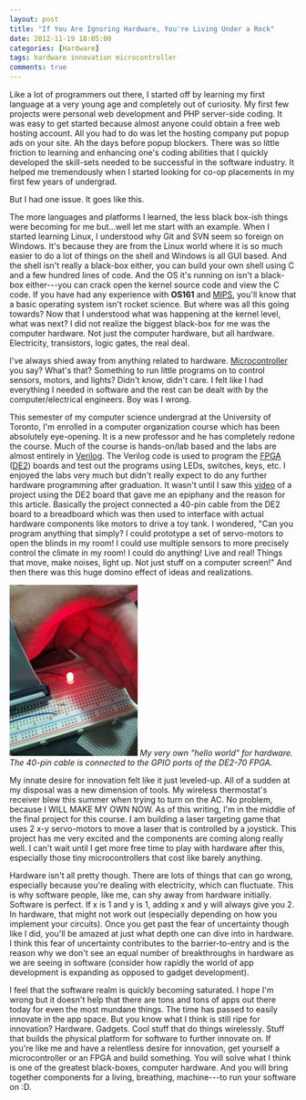 ```yaml
---
layout: post
title: "If You Are Ignoring Hardware, You're Living Under a Rock"
date: 2012-11-19 18:05:00 
categories: [Hardware]
tags: hardware innovation microcontroller
comments: true
---
```


Like a lot of programmers out there, I started off by learning my first language at a very young age and completely out 
of curiosity. My first few projects were personal web development and PHP server-side coding. It was easy to get started
because almost anyone could obtain a free web hosting account. All you had to do was let the hosting company put popup 
ads on your site. Ah the days before popup blockers. There was so little friction to learning and enhancing one's 
coding abilities that I quickly developed the skill-sets needed to be successful in the software industry. 
It helped me tremendously when I started looking for co-op placements in my first few years of undergrad. 
 
But I had one issue. It goes like this.

<!--more-->

The more languages and platforms I learned, the less black box-ish things were becoming for me but...well let me start
with an example. When I started learning Linux, I understood why Git and SVN seem so foreign on Windows. It's because 
they are from the Linux world where it is so much easier to do a lot of things on the shell and Windows is all GUI 
based. And the shell isn't really a black-box either, you can build your own shell using C and a few hundred lines of 
code. And the OS it's running on isn't a black-box either---you can crack open the kernel source code and view the C 
code. If you have had any experience with **OS161** and [MIPS], you'll know that a basic operating system isn't rocket 
science. But where was all this going towards? Now that I understood what was happening at the kernel level, what was 
next? I did not realize the biggest black-box for me was the computer hardware. Not just the computer hardware, but all 
hardware. Electricity, transistors, logic gates, the real deal.

I've always shied away from anything related to hardware. [Microcontroller] you say? What's that? Something to run 
little programs on to control sensors, motors, and lights? Didn't know, didn't care. I felt like I had everything I 
needed in software and the rest can be dealt with by the computer/electrical engineers. Boy was I wrong.

This semester of my computer science undergrad at the University of Toronto, I'm enrolled in a computer organization 
course which has been absolutely eye-opening. It is a new professor and he has completely redone the course. Much of the
course is hands-on/lab based and the labs are almost entirely in [Verilog]. The Verilog code is used to program the 
[FPGA] ([DE2]) boards and test out the programs using LEDs, switches, keys, etc. I enjoyed the labs very much but didn't
really expect to do any further hardware programming after graduation. It wasn't until I saw this [video] of a project 
using the DE2 board that gave me an epiphany and the reason for this article. Basically the project connected a 40-pin 
cable from the DE2 board to a breadboard which was then used to interface with actual hardware components like motors to
drive a toy tank. I wondered, "Can you program anything that simply? I could prototype a set of servo-motors to open the
blinds in my room! I could use multiple sensors to more precisely control the climate in my room! I could do anything! 
Live and real! Things that move, make noises, light up. Not just stuff on a computer screen!" And then there was this 
huge domino effect of ideas and realizations.

![Red LED Programmed to be On Using FPGA](/img/posts/my-hello-world-of-hardware.jpg)
*My very own "hello world" for hardware. The 40-pin cable is connected to the GPIO ports of the DE2-70 FPGA.*

My innate desire for innovation felt like it just leveled-up. All of a sudden at my disposal was a new dimension of 
tools. My wireless thermostat's receiver blew this summer when trying to turn on the AC. No problem, because I WILL MAKE
MY OWN NOW. As of this writing, I'm in the middle of the final project for this course. I am building a laser targeting
game that uses 2 x-y servo-motors to move a laser that is controlled by a joystick. This project has me very excited 
and the components are coming along really well. I can't wait until I get more free time to play with hardware after 
this, especially those tiny microcontrollers that cost like barely anything.

Hardware isn't all pretty though. There are lots of things that can go wrong, especially because you're dealing with 
electricity, which can fluctuate. This is why software people, like me, can shy away from hardware initially. Software 
is perfect. If x is 1 and y is 1, adding x and y will always give you 2\. In hardware, that might not work out 
(especially depending on how you implement your circuits). Once you get past the fear of uncertainty though like I did, 
you'll be amazed at just what depth one can dive into in hardware. I think this fear of uncertainty contributes to the 
barrier-to-entry and is the reason why we don't see an equal number of breakthroughs in hardware as we are seeing in 
software (consider how rapidly the world of app development is expanding as opposed to gadget development).

I feel that the software realm is quickly becoming saturated. I hope I'm wrong but it doesn't help that there are tons 
and tons of apps out there today for even the most mundane things. The time has passed to easily innovate in the app 
space. But you know what I think is still ripe for innovation? Hardware. Gadgets. Cool stuff that do things wirelessly. 
Stuff that builds the physical platform for software to further innovate on. If you're like me and have a relentless 
desire for innovation, get yourself a microcontroller or an FPGA and build something. You will solve what I think is one
of the greatest black-boxes, computer hardware. And you will bring together components for a living, breathing,
machine---to run your software on :D.

[MIPS]: http://en.wikipedia.org/wiki/MIPS_architecture
[Microcontroller]: http://en.wikipedia.org/wiki/Microcontroller
[Verilog]: http://en.wikipedia.org/wiki/Verilog
[FPGA]: http://en.wikipedia.org/wiki/Field-programmable_gate_array 
[DE2]: https://www.altera.com/solutions/partners/partner-profile/terasic-inc-/board/altera-de2-115-development-and-education-board.html
[video]: https://www.youtube.com/watch?v=VSVQAATxdro 
